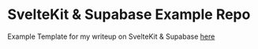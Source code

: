 # SvelteKit & Supabase Example Repo
Example Template for my writeup on SvelteKit & Supabase [here](https://sjorswijsman.medium.com/setting-up-supabase-with-sveltekit-f6234fa1b54b)
